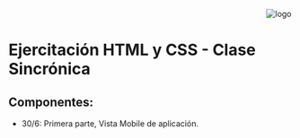 <p align="right">
  <img src="https://raw.githubusercontent.com/Random003/eComerce/master/public/images/logo-mercado-liebre.svg" alt="logo"/>
</p>

# **Ejercitación HTML y CSS - Clase Sincrónica**

## Componentes:

- 30/6: Primera parte, Vista Mobile de aplicación.
